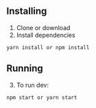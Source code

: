 ## Installing
1. Clone or download
2. Install dependencies 
```
yarn install or npm install
```
## Running
3. To run dev:
```
npm start or yarn start
```
